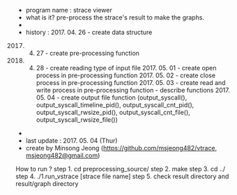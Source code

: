 *	program name : strace viewer
*	what is it? pre-process the strace's result to make the graphs.
*	 
*	history : 2017. 04. 26 - create data structure
2017. 04. 27 - create pre-processing function
2017. 04. 28 - create reading type of input file
        		  2017. 05. 01 - create open process in pre-processing function
        		  2017. 05. 02 - create close process in pre-processing function
        		  2017. 05. 03 - create read and write process in pre-processing function
        		  			   - describe functions
        		  2017. 05. 04 - create output file function (output_syscall(), output_syscall_timeline_pid(), output_syscall_cnt_pid(), output_syscall_rwsize_pid(), output_syscall_cnt_file(), output_syscall_rwsize_file())
*
*	last update : 2017. 05. 04 (Thur)
*	create by Minsong Jeong (https://github.com/msjeong482/vtrace, msjeong482@gmail.com)


How to run ?
 step 1. cd preprocessing_source/
 step 2. make
 step 3. cd ../
 step 4. ./1.run_vstrace [strace file name]
 step 5. check result directory and result/graph directory


